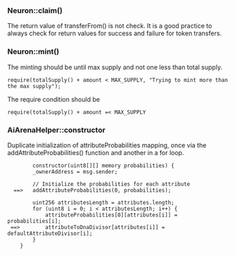 ### Neuron::claim()
The return value of transferFrom() is not check. It is a good practice to always check for return values for success and failure for token transfers.

### Neuron::mint()
The minting should be until max supply and not one less than total supply.

```
require(totalSupply() + amount < MAX_SUPPLY, "Trying to mint more than the max supply");
```
The require condition should be 
```
require(totalSupply() + amount =< MAX_SUPPLY
```

### AiArenaHelper::constructor
Duplicate initialization of attributeProbabilities mapping, once via the addAttributeProbabilities() function and another in a for loop.

```
        constructor(uint8[][] memory probabilities) {
        _ownerAddress = msg.sender;

        // Initialize the probabilities for each attribute
  ==>   addAttributeProbabilities(0, probabilities);

        uint256 attributesLength = attributes.length;
        for (uint8 i = 0; i < attributesLength; i++) {
            attributeProbabilities[0][attributes[i]] = probabilities[i];
 ==>        attributeToDnaDivisor[attributes[i]] = defaultAttributeDivisor[i];
        }
    } 

```